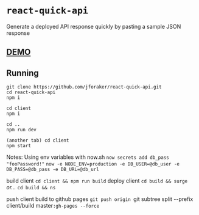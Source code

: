 # `react-quick-api` 


Generate a deployed API response quickly by pasting a sample JSON response 

## [DEMO](http://craven-taste.surge.sh/)



## Running

```
git clone https://github.com/jforaker/react-quick-api.git
cd react-quick-api
npm i

cd client
npm i

cd ..
npm run dev

(another tab) cd client
npm start
```



Notes:
Using env variables with now.sh
`now secrets add db_pass "fooPassword!"`
`now -e NODE_ENV=production -e DB_USER=@db_user -e DB_PASS=@db_pass -e DB_URL=@db_url`

build client
`cd client && npm run build`
deploy client
`cd build && surge` _or..._ `cd build && ns`

push client build to github pages
`git push origin `git subtree split --prefix client/build master`:gh-pages --force`